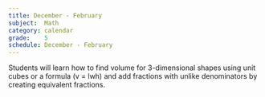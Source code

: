```yaml
---
title: December - February
subject:  Math
category: calendar
grade:    5
schedule: December - February
---
```


Students will learn how to find volume for 3-dimensional shapes using unit cubes or a formula (v = lwh) and add fractions with unlike denominators by creating equivalent fractions.